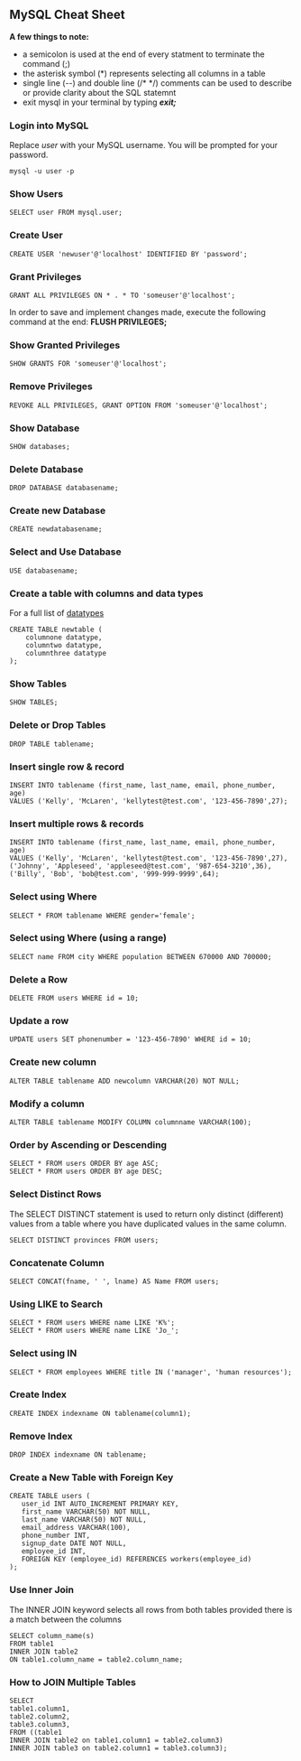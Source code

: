 ## MySQL Cheat Sheet


**A few things to note:** 
- a semicolon is used at the end of every statment to terminate the command (;)
- the asterisk symbol (*) represents selecting all columns in a table
- single line (--) and double line (/* */) comments can be used to describe or provide clarity about the SQL statemnt
- exit mysql in your terminal by typing ***exit;***

### Login into MySQL
Replace *user* with your MySQL username. You will be prompted for your password. 
```
mysql -u user -p
```

### Show Users
```
SELECT user FROM mysql.user;
```

### Create User
```
CREATE USER 'newuser'@'localhost' IDENTIFIED BY 'password';
```

### Grant Privileges
```
GRANT ALL PRIVILEGES ON * . * TO 'someuser'@'localhost';
```
In order to save and implement changes made, execute the following command at the end: **FLUSH PRIVILEGES;**

### Show Granted Privileges
```
SHOW GRANTS FOR 'someuser'@'localhost';
```

### Remove Privileges
```
REVOKE ALL PRIVILEGES, GRANT OPTION FROM 'someuser'@'localhost';
```

### Show Database
```
SHOW databases;
```

### Delete Database
```
DROP DATABASE databasename;
```

### Create new Database
```
CREATE newdatabasename;
```

### Select and Use Database
```
USE databasename; 
```

### Create a table with columns and data types
For a full list of [datatypes](https://www.w3resource.com/mysql/mysql-data-types.php)
```
CREATE TABLE newtable (
    columnone datatype,
    columntwo datatype,
    columnthree datatype
); 
```

### Show Tables
```
SHOW TABLES;
```

### Delete or Drop Tables
```
DROP TABLE tablename;
```

### Insert single row & record
```
INSERT INTO tablename (first_name, last_name, email, phone_number, age) 
VALUES ('Kelly', 'McLaren', 'kellytest@test.com', '123-456-7890',27);
```

### Insert multiple rows & records
```
INSERT INTO tablename (first_name, last_name, email, phone_number, age) 
VALUES ('Kelly', 'McLaren', 'kellytest@test.com', '123-456-7890',27), 
('Johnny', 'Appleseed', 'appleseed@test.com', '987-654-3210',36), 
('Billy', 'Bob', 'bob@test.com', '999-999-9999',64);
```

### Select using Where
```
SELECT * FROM tablename WHERE gender='female';
```

### Select using Where (using a range)
```
SELECT name FROM city WHERE population BETWEEN 670000 AND 700000;
```

### Delete a Row
```
DELETE FROM users WHERE id = 10;
```

### Update a row
```
UPDATE users SET phonenumber = '123-456-7890' WHERE id = 10;
```

### Create new column
```
ALTER TABLE tablename ADD newcolumn VARCHAR(20) NOT NULL;
```

### Modify a column
```
ALTER TABLE tablename MODIFY COLUMN columnname VARCHAR(100);
```

### Order by Ascending or Descending
```
SELECT * FROM users ORDER BY age ASC;
SELECT * FROM users ORDER BY age DESC;
```

### Select Distinct Rows
The SELECT DISTINCT statement is used to return only distinct (different) values from a table where you have duplicated values in the same column.
```
SELECT DISTINCT provinces FROM users;
```

### Concatenate Column
```
SELECT CONCAT(fname, ' ', lname) AS Name FROM users;
```

### Using LIKE to Search
```
SELECT * FROM users WHERE name LIKE 'K%';
SELECT * FROM users WHERE name LIKE 'Jo_';
```

### Select using IN
```
SELECT * FROM employees WHERE title IN ('manager', 'human resources');
```

### Create Index
```
CREATE INDEX indexname ON tablename(column1);
```

### Remove Index
```
DROP INDEX indexname ON tablename;
```

### Create a New Table with Foreign Key
```
CREATE TABLE users (
   user_id INT AUTO_INCREMENT PRIMARY KEY,
   first_name VARCHAR(50) NOT NULL,
   last_name VARCHAR(50) NOT NULL,
   email_address VARCHAR(100),
   phone_number INT,
   signup_date DATE NOT NULL,
   employee_id INT,
   FOREIGN KEY (employee_id) REFERENCES workers(employee_id)
);
```

### Use Inner Join
The INNER JOIN keyword selects all rows from both tables provided there is a match between the columns
```
SELECT column_name(s)
FROM table1
INNER JOIN table2
ON table1.column_name = table2.column_name;
```

### How to JOIN Multiple Tables
```
SELECT
table1.column1,
table2.column2,
table3.column3,
FROM ((table1
INNER JOIN table2 on table1.column1 = table2.column3)
INNER JOIN table3 on table2.column1 = table3.column3);
```

